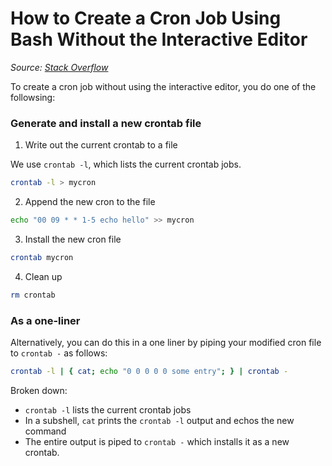 # How to Create a Cron Job Using Bash Without the Interactive Editor

_Source: [Stack Overflow](https://stackoverflow.com/questions/878600/how-to-create-a-cron-job-using-bash-automatically-without-the-interactive-editor)_

To create a cron job without using the interactive editor, you do one of the followsing:

### Generate and install a new crontab file

1. Write out the current crontab to a file

We use `crontab -l`, which lists the current crontab jobs.

```bash
crontab -l > mycron
```

2. Append the new cron to the file

```bash
echo "00 09 * * 1-5 echo hello" >> mycron
```

3. Install the new cron file

```bash
crontab mycron
```

4. Clean up

```bash
rm crontab
```

### As a one-liner

Alternatively, you can do this in a one liner by piping your modified cron file to `crontab -` as follows:

```bash
crontab -l | { cat; echo "0 0 0 0 0 some entry"; } | crontab -
```

Broken down:

* `crontab -l` lists the current crontab jobs
* In a subshell, `cat` prints the `crontab -l` output and echos the new command
* The entire output is piped to `crontab -` which installs it as a new crontab.
